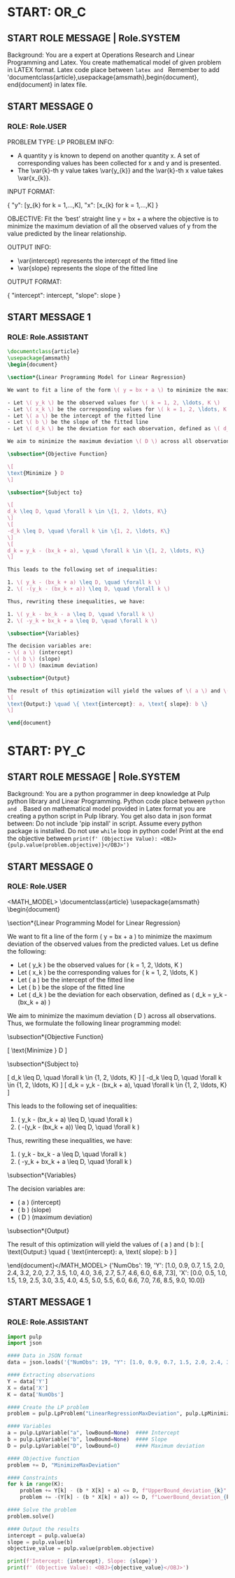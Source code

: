 # START: OR_C 
## START ROLE MESSAGE | Role.SYSTEM 
Background: You are a expert at Operations Research and Linear Programming and Latex. You create mathematical model of given problem in LATEX format. Latex code place between ```latex and ``` Remember to add 'documentclass{article},usepackage{amsmath},begin{document}, end{document} in latex file. 
## START MESSAGE 0 
### ROLE: Role.USER
<DESCRIPTION>
PROBLEM TYPE: LP
PROBLEM INFO:

- A quantity y is known to depend on another quantity x. A set of corresponding values has been collected for x and y and is presented.
- The \var{k}-th y value takes \var{y_{k}} and the \var{k}-th x value takes \var{x_{k}}.

INPUT FORMAT:

{
    "y": [y_{k} for k = 1,...,K],
    "x": [x_{k} for k = 1,...,K]
}


OBJECTIVE: Fit the ‘best’ straight line y = bx + a where the objective is to minimize the maximum deviation of all the observed values of y from the value predicted by the linear relationship.

OUTPUT INFO:

- \var{intercept} represents the intercept of the fitted line
- \var{slope} represents the slope of the fitted line

OUTPUT FORMAT:

{
    "intercept": intercept,
    "slope": slope
}
</DESCRIPTION>


## START MESSAGE 1 
### ROLE: Role.ASSISTANT
```latex
\documentclass{article}
\usepackage{amsmath}
\begin{document}

\section*{Linear Programming Model for Linear Regression}

We want to fit a line of the form \( y = bx + a \) to minimize the maximum deviation of the observed values from the predicted values. Let us define the following:

- Let \( y_k \) be the observed values for \( k = 1, 2, \ldots, K \)
- Let \( x_k \) be the corresponding values for \( k = 1, 2, \ldots, K \)
- Let \( a \) be the intercept of the fitted line
- Let \( b \) be the slope of the fitted line
- Let \( d_k \) be the deviation for each observation, defined as \( d_k = y_k - (bx_k + a) \)

We aim to minimize the maximum deviation \( D \) across all observations. Thus, we formulate the following linear programming model:

\subsection*{Objective Function}

\[
\text{Minimize } D
\]

\subsection*{Subject to}

\[
d_k \leq D, \quad \forall k \in \{1, 2, \ldots, K\}
\]
\[
-d_k \leq D, \quad \forall k \in \{1, 2, \ldots, K\}
\]
\[
d_k = y_k - (bx_k + a), \quad \forall k \in \{1, 2, \ldots, K\}
\]

This leads to the following set of inequalities:

1. \( y_k - (bx_k + a) \leq D, \quad \forall k \)
2. \( -(y_k - (bx_k + a)) \leq D, \quad \forall k \)

Thus, rewriting these inequalities, we have:

1. \( y_k - bx_k - a \leq D, \quad \forall k \)
2. \( -y_k + bx_k + a \leq D, \quad \forall k \)

\subsection*{Variables}

The decision variables are:
- \( a \) (intercept)
- \( b \) (slope)
- \( D \) (maximum deviation)

\subsection*{Output}

The result of this optimization will yield the values of \( a \) and \( b \):
\[
\text{Output:} \quad \{ \text{intercept}: a, \text{ slope}: b \}
\]

\end{document}
```

# START: PY_C 
## START ROLE MESSAGE | Role.SYSTEM 
Background: You are a python programmer in deep knowledge at Pulp python library and Linear Programming. Python code place between ```python and ```. Based on mathematical model provided in Latex format you are creating a python script in Pulp library. You get also data in json format between: <DATA></DATA> Do not include 'pip install' in script. Assume every python package is installed. Do not use `while` loop in python code! Print at the end the objective between <OBJ></OBJ> `print(f' (Objective Value): <OBJ>{pulp.value(problem.objective)}</OBJ>')` 
## START MESSAGE 0 
### ROLE: Role.USER
<MATH_MODEL>
\documentclass{article}
\usepackage{amsmath}
\begin{document}

\section*{Linear Programming Model for Linear Regression}

We want to fit a line of the form \( y = bx + a \) to minimize the maximum deviation of the observed values from the predicted values. Let us define the following:

- Let \( y_k \) be the observed values for \( k = 1, 2, \ldots, K \)
- Let \( x_k \) be the corresponding values for \( k = 1, 2, \ldots, K \)
- Let \( a \) be the intercept of the fitted line
- Let \( b \) be the slope of the fitted line
- Let \( d_k \) be the deviation for each observation, defined as \( d_k = y_k - (bx_k + a) \)

We aim to minimize the maximum deviation \( D \) across all observations. Thus, we formulate the following linear programming model:

\subsection*{Objective Function}

\[
\text{Minimize } D
\]

\subsection*{Subject to}

\[
d_k \leq D, \quad \forall k \in \{1, 2, \ldots, K\}
\]
\[
-d_k \leq D, \quad \forall k \in \{1, 2, \ldots, K\}
\]
\[
d_k = y_k - (bx_k + a), \quad \forall k \in \{1, 2, \ldots, K\}
\]

This leads to the following set of inequalities:

1. \( y_k - (bx_k + a) \leq D, \quad \forall k \)
2. \( -(y_k - (bx_k + a)) \leq D, \quad \forall k \)

Thus, rewriting these inequalities, we have:

1. \( y_k - bx_k - a \leq D, \quad \forall k \)
2. \( -y_k + bx_k + a \leq D, \quad \forall k \)

\subsection*{Variables}

The decision variables are:
- \( a \) (intercept)
- \( b \) (slope)
- \( D \) (maximum deviation)

\subsection*{Output}

The result of this optimization will yield the values of \( a \) and \( b \):
\[
\text{Output:} \quad \{ \text{intercept}: a, \text{ slope}: b \}
\]

\end{document}</MATH_MODEL>
<DATA>
{'NumObs': 19, 'Y': [1.0, 0.9, 0.7, 1.5, 2.0, 2.4, 3.2, 2.0, 2.7, 3.5, 1.0, 4.0, 3.6, 2.7, 5.7, 4.6, 6.0, 6.8, 7.3], 'X': [0.0, 0.5, 1.0, 1.5, 1.9, 2.5, 3.0, 3.5, 4.0, 4.5, 5.0, 5.5, 6.0, 6.6, 7.0, 7.6, 8.5, 9.0, 10.0]}</DATA>


## START MESSAGE 1 
### ROLE: Role.ASSISTANT
```python
import pulp
import json

#### Data in JSON format
data = json.loads('{"NumObs": 19, "Y": [1.0, 0.9, 0.7, 1.5, 2.0, 2.4, 3.2, 2.0, 2.7, 3.5, 1.0, 4.0, 3.6, 2.7, 5.7, 4.6, 6.0, 6.8, 7.3], "X": [0.0, 0.5, 1.0, 1.5, 1.9, 2.5, 3.0, 3.5, 4.0, 4.5, 5.0, 5.5, 6.0, 6.6, 7.0, 7.6, 8.5, 9.0, 10.0]}')

#### Extracting observations
Y = data['Y']
X = data['X']
K = data['NumObs']

#### Create the LP problem
problem = pulp.LpProblem("LinearRegressionMaxDeviation", pulp.LpMinimize)

#### Variables
a = pulp.LpVariable("a", lowBound=None)  #### Intercept
b = pulp.LpVariable("b", lowBound=None)  #### Slope
D = pulp.LpVariable("D", lowBound=0)     #### Maximum deviation

#### Objective function
problem += D, "MinimizeMaxDeviation"

#### Constraints
for k in range(K):
    problem += Y[k] - (b * X[k] + a) <= D, f"UpperBound_deviation_{k}"
    problem += -(Y[k] - (b * X[k] + a)) <= D, f"LowerBound_deviation_{k}"

#### Solve the problem
problem.solve()

#### Output the results
intercept = pulp.value(a)
slope = pulp.value(b)
objective_value = pulp.value(problem.objective)

print(f'Intercept: {intercept}, Slope: {slope}')
print(f' (Objective Value): <OBJ>{objective_value}</OBJ>')
```

